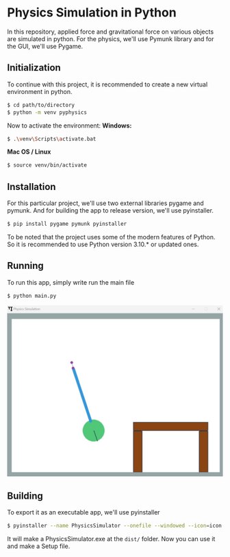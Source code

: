 # Physics Simulation in Python

In this repository, applied force and gravitational force on various objects are simulated in python. For the physics, we'll use Pymunk library and for the GUI, we'll use Pygame.

## Initialization
To continue with this project, it is recommended to create a new virtual environment in python.
```bash
$ cd path/to/directory
$ python -m venv pyphysics
```
Now to activate the environment:
**Windows:**
```bash
$ .\venv\Scripts\activate.bat
```
**Mac OS / Linux**
```bash
$ source venv/bin/activate
```
## Installation
For this particular project, we'll use two external libraries pygame and pymunk. And for building the app to release version, we'll use pyinstaller.
```bash
$ pip install pygame pymunk pyinstaller
```
To be noted that the project uses some of the modern features of Python. So it is recommended to use Python version 3.10.* or updated ones.

## Running
To run this app, simply write run the main file
```bash
$ python main.py
```

[![Demo](https://raw.githubusercontent.com/mmycin/Physics-Simulation-/master/thumbnai..jpg)](https://raw.githubusercontent.com/mmycin/Physics-Simulation-/master/20240805-1850-04.3335478.mp4)

## Building
To export it as an executable app, we'll use pyinstaller
```bash
$ pyinstaller --name PhysicsSimulator --onefile --windowed --icon=icon.ico main.py
```
It will make a PhysicsSimulator.exe at the `dist/` folder. Now you can use it and make a Setup file.
